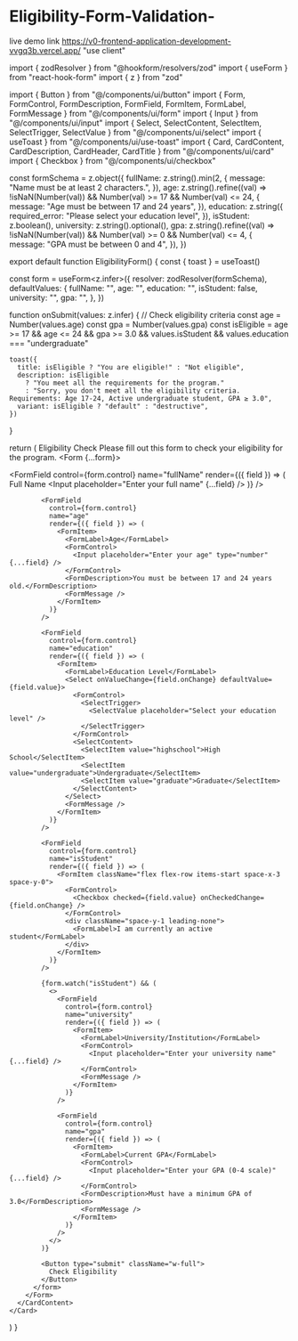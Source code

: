 # Eligibility-Form-Validation-
live demo link
https://v0-frontend-application-development-vvgq3b.vercel.app/
"use client"

import { zodResolver } from "@hookform/resolvers/zod"
import { useForm } from "react-hook-form"
import { z } from "zod"

import { Button } from "@/components/ui/button"
import { Form, FormControl, FormDescription, FormField, FormItem, FormLabel, FormMessage } from "@/components/ui/form"
import { Input } from "@/components/ui/input"
import { Select, SelectContent, SelectItem, SelectTrigger, SelectValue } from "@/components/ui/select"
import { useToast } from "@/components/ui/use-toast"
import { Card, CardContent, CardDescription, CardHeader, CardTitle } from "@/components/ui/card"
import { Checkbox } from "@/components/ui/checkbox"

const formSchema = z.object({
  fullName: z.string().min(2, {
    message: "Name must be at least 2 characters.",
  }),
  age: z.string().refine((val) => !isNaN(Number(val)) && Number(val) >= 17 && Number(val) <= 24, {
    message: "Age must be between 17 and 24 years",
  }),
  education: z.string({
    required_error: "Please select your education level",
  }),
  isStudent: z.boolean(),
  university: z.string().optional(),
  gpa: z.string().refine((val) => !isNaN(Number(val)) && Number(val) >= 0 && Number(val) <= 4, {
    message: "GPA must be between 0 and 4",
  }),
})

export default function EligibilityForm() {
  const { toast } = useToast()

  const form = useForm<z.infer<typeof formSchema>>({
    resolver: zodResolver(formSchema),
    defaultValues: {
      fullName: "",
      age: "",
      education: "",
      isStudent: false,
      university: "",
      gpa: "",
    },
  })

  function onSubmit(values: z.infer<typeof formSchema>) {
    // Check eligibility criteria
    const age = Number(values.age)
    const gpa = Number(values.gpa)
    const isEligible = age >= 17 && age <= 24 && gpa >= 3.0 && values.isStudent && values.education === "undergraduate"

    toast({
      title: isEligible ? "You are eligible!" : "Not eligible",
      description: isEligible
        ? "You meet all the requirements for the program."
        : "Sorry, you don't meet all the eligibility criteria. Requirements: Age 17-24, Active undergraduate student, GPA ≥ 3.0",
      variant: isEligible ? "default" : "destructive",
    })
  }

  return (
    <Card className="w-full max-w-2xl mx-auto">
      <CardHeader>
        <CardTitle>Eligibility Check</CardTitle>
        <CardDescription>Please fill out this form to check your eligibility for the program.</CardDescription>
      </CardHeader>
      <CardContent>
        <Form {...form}>
          <form onSubmit={form.handleSubmit(onSubmit)} className="space-y-6">
            <FormField
              control={form.control}
              name="fullName"
              render={({ field }) => (
                <FormItem>
                  <FormLabel>Full Name</FormLabel>
                  <FormControl>
                    <Input placeholder="Enter your full name" {...field} />
                  </FormControl>
                  <FormMessage />
                </FormItem>
              )}
            />

            <FormField
              control={form.control}
              name="age"
              render={({ field }) => (
                <FormItem>
                  <FormLabel>Age</FormLabel>
                  <FormControl>
                    <Input placeholder="Enter your age" type="number" {...field} />
                  </FormControl>
                  <FormDescription>You must be between 17 and 24 years old.</FormDescription>
                  <FormMessage />
                </FormItem>
              )}
            />

            <FormField
              control={form.control}
              name="education"
              render={({ field }) => (
                <FormItem>
                  <FormLabel>Education Level</FormLabel>
                  <Select onValueChange={field.onChange} defaultValue={field.value}>
                    <FormControl>
                      <SelectTrigger>
                        <SelectValue placeholder="Select your education level" />
                      </SelectTrigger>
                    </FormControl>
                    <SelectContent>
                      <SelectItem value="highschool">High School</SelectItem>
                      <SelectItem value="undergraduate">Undergraduate</SelectItem>
                      <SelectItem value="graduate">Graduate</SelectItem>
                    </SelectContent>
                  </Select>
                  <FormMessage />
                </FormItem>
              )}
            />

            <FormField
              control={form.control}
              name="isStudent"
              render={({ field }) => (
                <FormItem className="flex flex-row items-start space-x-3 space-y-0">
                  <FormControl>
                    <Checkbox checked={field.value} onCheckedChange={field.onChange} />
                  </FormControl>
                  <div className="space-y-1 leading-none">
                    <FormLabel>I am currently an active student</FormLabel>
                  </div>
                </FormItem>
              )}
            />

            {form.watch("isStudent") && (
              <>
                <FormField
                  control={form.control}
                  name="university"
                  render={({ field }) => (
                    <FormItem>
                      <FormLabel>University/Institution</FormLabel>
                      <FormControl>
                        <Input placeholder="Enter your university name" {...field} />
                      </FormControl>
                      <FormMessage />
                    </FormItem>
                  )}
                />

                <FormField
                  control={form.control}
                  name="gpa"
                  render={({ field }) => (
                    <FormItem>
                      <FormLabel>Current GPA</FormLabel>
                      <FormControl>
                        <Input placeholder="Enter your GPA (0-4 scale)" {...field} />
                      </FormControl>
                      <FormDescription>Must have a minimum GPA of 3.0</FormDescription>
                      <FormMessage />
                    </FormItem>
                  )}
                />
              </>
            )}

            <Button type="submit" className="w-full">
              Check Eligibility
            </Button>
          </form>
        </Form>
      </CardContent>
    </Card>
  )
}


